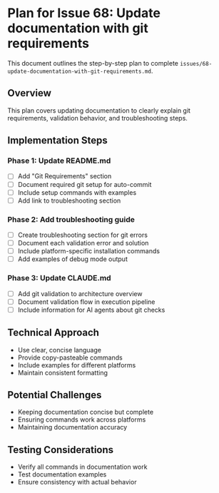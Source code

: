 # Plan for Issue 68: Update documentation with git requirements

This document outlines the step-by-step plan to complete `issues/68-update-documentation-with-git-requirements.md`.

## Overview

This plan covers updating documentation to clearly explain git requirements, validation behavior, and troubleshooting steps.

## Implementation Steps



### Phase 1: Update README.md
- [ ] Add "Git Requirements" section
- [ ] Document required git setup for auto-commit
- [ ] Include setup commands with examples
- [ ] Add link to troubleshooting section

### Phase 2: Add troubleshooting guide
- [ ] Create troubleshooting section for git errors
- [ ] Document each validation error and solution
- [ ] Include platform-specific installation commands
- [ ] Add examples of debug mode output

### Phase 3: Update CLAUDE.md
- [ ] Add git validation to architecture overview
- [ ] Document validation flow in execution pipeline
- [ ] Include information for AI agents about git checks

## Technical Approach
- Use clear, concise language
- Provide copy-pasteable commands
- Include examples for different platforms
- Maintain consistent formatting

## Potential Challenges
- Keeping documentation concise but complete
- Ensuring commands work across platforms
- Maintaining documentation accuracy

## Testing Considerations
- Verify all commands in documentation work
- Test documentation examples
- Ensure consistency with actual behavior